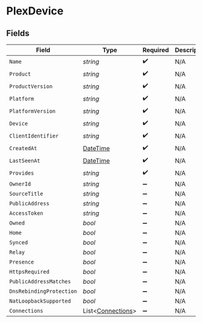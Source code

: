 # PlexDevice


## Fields

| Field                                                                                 | Type                                                                                  | Required                                                                              | Description                                                                           |
| ------------------------------------------------------------------------------------- | ------------------------------------------------------------------------------------- | ------------------------------------------------------------------------------------- | ------------------------------------------------------------------------------------- |
| `Name`                                                                                | *string*                                                                              | :heavy_check_mark:                                                                    | N/A                                                                                   |
| `Product`                                                                             | *string*                                                                              | :heavy_check_mark:                                                                    | N/A                                                                                   |
| `ProductVersion`                                                                      | *string*                                                                              | :heavy_check_mark:                                                                    | N/A                                                                                   |
| `Platform`                                                                            | *string*                                                                              | :heavy_check_mark:                                                                    | N/A                                                                                   |
| `PlatformVersion`                                                                     | *string*                                                                              | :heavy_check_mark:                                                                    | N/A                                                                                   |
| `Device`                                                                              | *string*                                                                              | :heavy_check_mark:                                                                    | N/A                                                                                   |
| `ClientIdentifier`                                                                    | *string*                                                                              | :heavy_check_mark:                                                                    | N/A                                                                                   |
| `CreatedAt`                                                                           | [DateTime](https://learn.microsoft.com/en-us/dotnet/api/system.datetime?view=net-5.0) | :heavy_check_mark:                                                                    | N/A                                                                                   |
| `LastSeenAt`                                                                          | [DateTime](https://learn.microsoft.com/en-us/dotnet/api/system.datetime?view=net-5.0) | :heavy_check_mark:                                                                    | N/A                                                                                   |
| `Provides`                                                                            | *string*                                                                              | :heavy_check_mark:                                                                    | N/A                                                                                   |
| `OwnerId`                                                                             | *string*                                                                              | :heavy_minus_sign:                                                                    | N/A                                                                                   |
| `SourceTitle`                                                                         | *string*                                                                              | :heavy_minus_sign:                                                                    | N/A                                                                                   |
| `PublicAddress`                                                                       | *string*                                                                              | :heavy_minus_sign:                                                                    | N/A                                                                                   |
| `AccessToken`                                                                         | *string*                                                                              | :heavy_minus_sign:                                                                    | N/A                                                                                   |
| `Owned`                                                                               | *bool*                                                                                | :heavy_minus_sign:                                                                    | N/A                                                                                   |
| `Home`                                                                                | *bool*                                                                                | :heavy_minus_sign:                                                                    | N/A                                                                                   |
| `Synced`                                                                              | *bool*                                                                                | :heavy_minus_sign:                                                                    | N/A                                                                                   |
| `Relay`                                                                               | *bool*                                                                                | :heavy_minus_sign:                                                                    | N/A                                                                                   |
| `Presence`                                                                            | *bool*                                                                                | :heavy_minus_sign:                                                                    | N/A                                                                                   |
| `HttpsRequired`                                                                       | *bool*                                                                                | :heavy_minus_sign:                                                                    | N/A                                                                                   |
| `PublicAddressMatches`                                                                | *bool*                                                                                | :heavy_minus_sign:                                                                    | N/A                                                                                   |
| `DnsRebindingProtection`                                                              | *bool*                                                                                | :heavy_minus_sign:                                                                    | N/A                                                                                   |
| `NatLoopbackSupported`                                                                | *bool*                                                                                | :heavy_minus_sign:                                                                    | N/A                                                                                   |
| `Connections`                                                                         | List<[Connections](../../Models/Requests/Connections.md)>                             | :heavy_minus_sign:                                                                    | N/A                                                                                   |